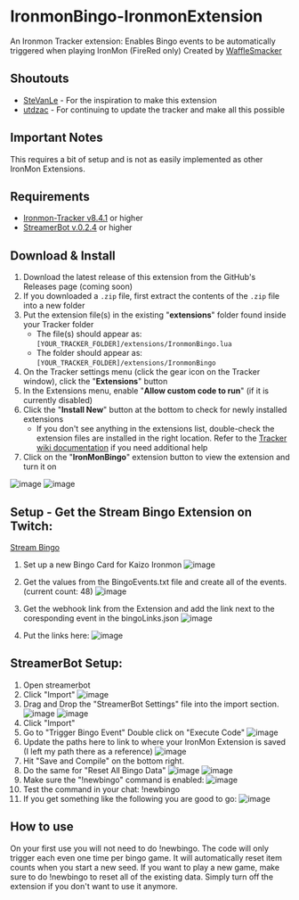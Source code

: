 # IronmonBingo-IronmonExtension
An Ironmon Tracker extension: Enables Bingo events to be automatically triggered when playing IronMon (FireRed only)
Created by [WaffleSmacker](https://www.twitch.tv/wafflesmacker)

## Shoutouts
- [SteVanLe](https://www.twitch.tv/stevanle) - For the inspiration to make this extension
- [utdzac](https://www.twitch.tv/utdzac) - For continuing to update the tracker and make all this possible

## Important Notes
This requires a bit of setup and is not as easily implemented as other IronMon Extensions.

## Requirements
- [Ironmon-Tracker v8.4.1](https://github.com/besteon/Ironmon-Tracker) or higher
- [StreamerBot v.0.2.4](https://streamer.bot/api/releases/streamer.bot/latest/download) or higher

## Download & Install
1) Download the latest release of this extension from the GitHub's Releases page (coming soon)
2) If you downloaded a `.zip` file, first extract the contents of the `.zip` file into a new folder
3) Put the extension file(s) in the existing "**extensions**" folder found inside your Tracker folder
   - The file(s) should appear as: `[YOUR_TRACKER_FOLDER]/extensions/IronmonBingo.lua`
   - The folder should appear as: `[YOUR_TRACKER_FOLDER]/extensions/IronmonBingo`
4) On the Tracker settings menu (click the gear icon on the Tracker window), click the "**Extensions**" button
5) In the Extensions menu, enable "**Allow custom code to run**" (if it is currently disabled)
6) Click the "**Install New**" button at the bottom to check for newly installed extensions
   - If you don't see anything in the extensions list, double-check the extension files are installed in the right location. Refer to the [Tracker wiki documentation](https://github.com/besteon/Ironmon-Tracker/wiki/Tracker-Add-ons#install-and-setup-1) if you need additional help
7) Click on the "**IronMonBingo**" extension button to view the extension and turn it on

![image](https://github.com/user-attachments/assets/b51ae62b-04fb-4092-9b85-c3c314d7db6b)
![image](https://github.com/user-attachments/assets/42d4c31f-9af2-471e-9721-ce90878ecedc)

## Setup - Get the Stream Bingo Extension on Twitch:
[Stream Bingo](https://stream-bingo.com/)

1) Set up a new Bingo Card for Kaizo Ironmon
![image](https://github.com/user-attachments/assets/b9a3fab1-29da-4a0d-adce-9adb6ae2207d)

2) Get the values from the BingoEvents.txt file and create all of the events. (current count: 48)
![image](https://github.com/user-attachments/assets/5692d58e-40dc-424a-9323-59a0ad36a04a)
3) Get the webhook link from the Extension and add the link next to the coresponding event in the bingoLinks.json
![image](https://github.com/user-attachments/assets/9cf6d898-3e4b-40b6-a238-50b2d397010c)
4) Put the links here:
![image](https://github.com/user-attachments/assets/e3bf6a99-000d-47ad-8e77-4495c21ef5f7)

## StreamerBot Setup:
1) Open streamerbot
2) Click "Import"
![image](https://github.com/user-attachments/assets/d7661cf2-b8f2-4299-acb6-d981f091e22f)
3) Drag and Drop the "StreamerBot Settings" file into the import section.
![image](https://github.com/user-attachments/assets/349ae504-4692-4f37-88a1-4cafb2a14fa7)
![image](https://github.com/user-attachments/assets/a7357ac7-6a7a-4df7-a290-b26cd7861594)
4) Click "Import"
5) Go to "Trigger Bingo Event" Double click on "Execute Code"
![image](https://github.com/user-attachments/assets/4bcd6f54-e6f7-41b0-b4dc-0d463ab67f79)
6) Update the paths here to link to where your IronMon Extension is saved (I left my path there as a reference)
![image](https://github.com/user-attachments/assets/05e5c15b-fac2-4605-b4de-4905fb188ec1)
7) Hit "Save and Compile" on the bottom right.
8) Do the same for "Reset All Bingo Data"
![image](https://github.com/user-attachments/assets/6f9290d6-7e7c-4e5e-8edd-3eac8039c024)
![image](https://github.com/user-attachments/assets/8f592474-b2a7-41ad-bc2c-21ef52d8ebba)
9) Make sure the "!newbingo" command is enabled:
![image](https://github.com/user-attachments/assets/d1705860-4f9d-41ee-ae64-9c18d46d2bad)
10) Test the command in your chat:  !newbingo
11) If you get something like the following you are good to go:
![image](https://github.com/user-attachments/assets/0f25287c-ae6e-44a8-a759-d4fd1da30455)


## How to use
On your first use you will not need to do !newbingo.
The code will only trigger each even one time per bingo game.  It will automatically reset item counts when you start a new seed.
If you want to play a new game, make sure to do !newbingo to reset all of the existing data.
Simply turn off the extension if you don't want to use it anymore.

